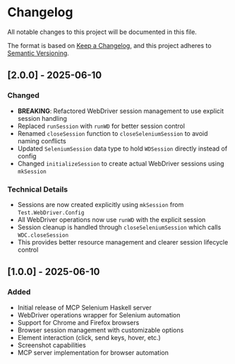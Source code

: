 # Changelog

All notable changes to this project will be documented in this file.

The format is based on [Keep a Changelog](https://keepachangelog.com/en/1.0.0/),
and this project adheres to [Semantic Versioning](https://semver.org/spec/v2.0.0.html).

## [2.0.0] - 2025-06-10

### Changed
- **BREAKING**: Refactored WebDriver session management to use explicit session handling
- Replaced `runSession` with `runWD` for better session control
- Renamed `closeSession` function to `closeSeleniumSession` to avoid naming conflicts
- Updated `SeleniumSession` data type to hold `WDSession` directly instead of config
- Changed `initializeSession` to create actual WebDriver sessions using `mkSession`

### Technical Details
- Sessions are now created explicitly using `mkSession` from `Test.WebDriver.Config`
- All WebDriver operations now use `runWD` with the explicit session
- Session cleanup is handled through `closeSeleniumSession` which calls `WDC.closeSession`
- This provides better resource management and clearer session lifecycle control

## [1.0.0] - 2025-06-10

### Added
- Initial release of MCP Selenium Haskell server
- WebDriver operations wrapper for Selenium automation
- Support for Chrome and Firefox browsers
- Browser session management with customizable options
- Element interaction (click, send keys, hover, etc.)
- Screenshot capabilities
- MCP server implementation for browser automation
